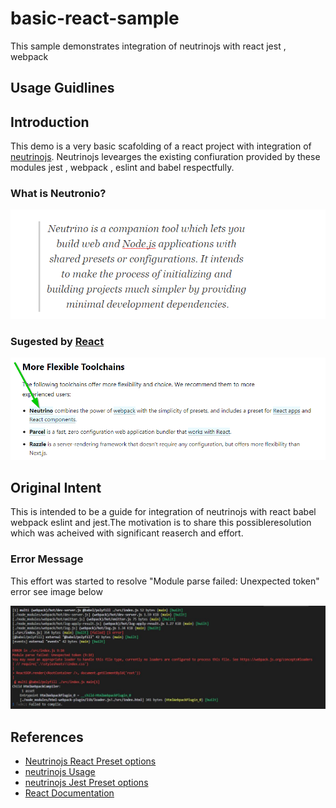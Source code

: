 # basic-react-sample
This sample demonstrates integration of neutrinojs with react jest , webpack
## Usage Guidlines

## Introduction
This demo is a very basic scafolding of a react project with integration of [neutrinojs](https://www.npmjs.com/package/neutrino). Neutrinojs levearges the existing confiuration provided by these modules jest , webpack , eslint and babel respectfully.
### What is Neutronio?
![Neutronic Quote](./readme-images/neutrino-quote.png?raw=true "Neutronic Quote")
### Sugested by [React](https://reactjs.org/docs/create-a-new-react-app.html#more-flexible-toolchains)
![React Documentation segment](./readme-images/Neturonio-source.png?raw=true "React Documentation segment")
## Original Intent
This is intended to be a guide for integration of neutrinojs with react babel webpack eslint and jest.The motivation is to share this possibleresolution which was acheived with significant reaserch and effort.
### Error Message
This effort was started to resolve "Module parse failed: Unexpected token" error see image below

![original error message](./readme-images/original-error.JPG?raw=true "Original Errror Message")

## References

- [Neutrinojs React Preset options](https://neutrinojs.org/packages/react/)
- [neutrinojs Usage](https://neutrinojs.org/usage/)
- [neutrinojs Jest Preset options](https://neutrinojs.org/packages/jest/)
- [React Documentation](https://reactjs.org/docs/create-a-new-react-app.html)
